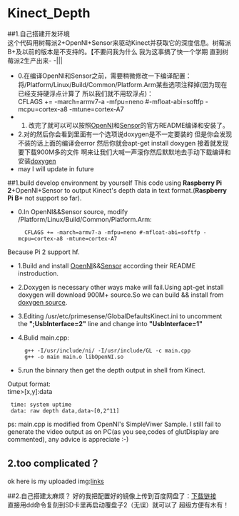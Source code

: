# Kinect_Depth
##1.自己搭建开发环境   
这个代码用树莓派2+OpenNI+Sensor来驱动Kinect并获取它的深度信息。树莓派B+及以前的版本是不支持的。【不要问我为什么 我为这事搞了快一个学期 直到树莓派2生产出来- -|||        
- 0.在编译OpenNI和Sensor之前，需要稍微修改一下编译配置：     
   将/Platform/Linux/Build/Common/Platform.Arm某些选项注释掉(因为现在已经支持硬浮点计算了 所以我们就不用软浮点)：    
   CFLAGS += -march=armv7-a -mfpu=neno #-mfloat-abi=softfp -mcpu=cortex-a8 -mtune=cortex-A7       
- 1. 改完了就可以可以按照[OpenNI](https://github.com/OpenNI/OpenNI)和[Sensor](https://github.com/ruedigerH2/SensorKinect)的官方README编译和安装了。 
- 2.对的然后你会看到里面有一个选项说doxygen是不一定要装的 但是你会发现不装的话上面的编译会error 然后你就会apt-get install doxygen 接着就发现要下载900M多的文件 啊来让我们大喊一声滚你然后默默地去手动下载编译和安装[doxygen](https://github.com/doxygen/doxygen)
- may I will update in future


##1.build develop environment by yourself
This code using **Raspberry Pi 2**+OpenNI+Sensor to output Kinect's depth data in text format.(**Raspberry Pi B+** not support so far).

- 0.In OpenNI&&Sensor source, modify /Platform/Linux/Build/Common/Platform.Arm:  

        CFLAGS += -march=armv7-a -mfpu=neno #-mfloat-abi=softfp -mcpu=cortex-a8 -mtune=cortex-A7 
        
Because Pi 2 support hf.

- 1.Build and install [OpenNI](https://github.com/OpenNI/OpenNI)&&[Sensor](https://github.com/ruedigerH2/SensorKinect) according their README instroduction.   



- 2.Doxygen is necessary other ways make will fail.Using apt-get install doxygen will download 900M+ source.So we can build && install from [doxygen source](https://github.com/doxygen/doxygen).  



- 3.Editing /usr/etc/primesense/GlobalDefaultsKinect.ini to uncomment the **";UsbInterface=2"** line and change into **"UsbInterface=1"**   



- 4.Bulid main.cpp: 

        g++ -I/usr/include/ni/ -I/usr/include/GL -c main.cpp    
        g++ -o main main.o libOpenNI.so       
  


  
- 5.run the binnary then get the depth output in shell from Kinect. 

Output format:     
     time>[x,y]:data
     
     time: system uptime
     data: raw depth data,data~[0,2^11]  


ps: main.cpp is modified from OpenNI's SimpleViwer Sample.
    I still fail to generate the video output as on PC(as you see,codes of glutDisplay are commented), any advice is appreciate :-)
    
## 2.too complicated？
ok here is my uploaded img:[links](http://pan.baidu.com/s/1bI7Em)


##2.自己搭建太麻烦？
好的我把配置好的镜像上传到百度网盘了：[下载链接](http://pan.baidu.com/s/1bI7Em)   
直接用dd命令复刻到SD卡里再启动覆盘子2（无误）就可以了 超级方便有木有！

